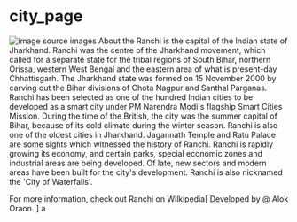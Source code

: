 # city_page

![image](https://user-images.githubusercontent.com/108569867/177037357-446e8f08-db7b-40c2-9d4c-a321941068e1.png)
source images
                                               About the
Ranchi is the capital of the Indian state of Jharkhand. Ranchi was the centre of the Jharkhand movement, which called for a separate state for the tribal regions of South Bihar, northern Orissa, western West Bengal and the eastern area of what is present-day Chhattisgarh. The Jharkhand state was formed on 15 November 2000 by carving out the Bihar divisions of Chota Nagpur and Santhal Parganas. Ranchi has been selected as one of the hundred Indian cities to be developed as a smart city under PM Narendra Modi's flagship Smart Cities Mission. During the time of the British, the city was the summer capital of Bihar, because of its cold climate during the winter season. Ranchi is also one of the oldest cities in Jharkhand. Jagannath Temple and Ratu Palace are some sights which witnessed the history of Ranchi. Ranchi is rapidly growing its economy, and certain parks, special economic zones and industrial areas are being developed. Of late, new sectors and modern areas have been built for the city's development. Ranchi is also nicknamed the 'City of Waterfalls'.


  For more information, check out Ranchi on Wilkipedia[ Developed by @ Alok Oraon. ]
a
